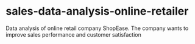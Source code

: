 # sales-data-analysis-online-retailer
Data analysis of online retail company ShopEase. The company wants to improve sales performance and customer satisfaction
